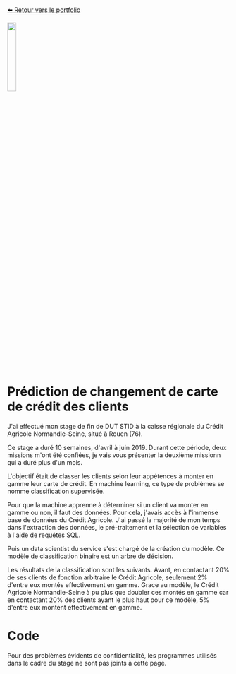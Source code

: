 [:arrow_left: Retour vers le portfolio](https://github.com/ThibaultLanthiez/Portfolio)

<img src="https://www.femmesetchallenges.fr/wp-content/uploads/2019/08/cans-sans-signature-recadre-300x240.png" width="20%" and height="20%"/>

# Prédiction de changement de carte de crédit des clients

J'ai effectué mon stage de fin de DUT STID à la caisse régionale du Crédit Agricole Normandie-Seine, situé à Rouen (76). 

Ce stage a duré 10 semaines, d'avril à juin 2019. Durant cette période, deux missions m'ont été confiées, je vais vous présenter la deuxième missionn qui a duré plus d'un mois.

L'objectif était de classer les clients selon leur appétences à monter en gamme leur carte de crédit. En machine learning, ce type de problèmes se nomme classification supervisée. 

Pour que la machine apprenne à déterminer si un client va monter en gamme ou non, il faut des données. Pour cela, j'avais accès à l'immense base de données du Crédit Agricole. J'ai passé la majorité de mon temps dans l'extraction des données, le pré-traitement et la sélection de variables à l'aide de requêtes SQL. 

Puis un data scientist du service s'est chargé de la création du modèle. Ce modèle de classification binaire est un arbre de décision.

Les résultats de la classification sont les suivants. Avant, en contactant 20% de ses clients de fonction arbitraire le Crédit Agricole, seulement 2% d'entre eux montés effectivement en gamme. Grace au modèle, le Crédit Agricole Normandie-Seine à pu plus que doubler ces montés en gamme car en contactant 20% des clients ayant le plus haut pour ce modèle, 5% d'entre eux montent effectivement en gamme. 

# Code
Pour des problèmes évidents de confidentialité, les programmes utilisés dans le cadre du stage ne sont pas joints à cette page.  
